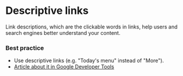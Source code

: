 # Descriptive links
Link descriptions, which are the clickable words in links, help users and search engines better understand your content.

### Best practice
* Use descriptive links (e.g. "Today's menu" instead of "More").
* [Article about it in Google Developer Tools](https://developers.google.com/web/tools/lighthouse/audits/descriptive-link-text)
